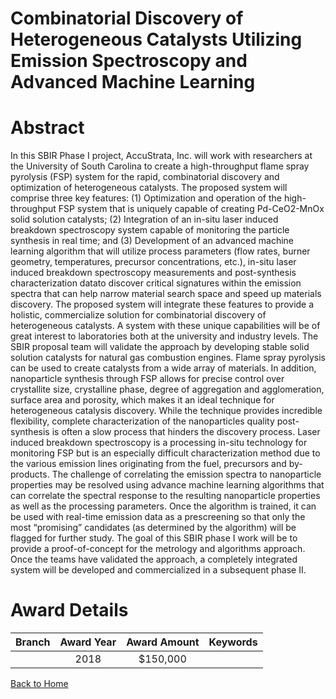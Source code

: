 
Combinatorial Discovery of Heterogeneous Catalysts Utilizing Emission Spectroscopy and Advanced Machine Learning
================================================================================================================

# Abstract


In this SBIR Phase I project, AccuStrata, Inc. will work with researchers at the University of South Carolina to create a high-throughput flame spray pyrolysis (FSP) system for the rapid, combinatorial discovery and optimization of heterogeneous catalysts. The proposed system will comprise three key features: (1) Optimization and operation of the high-throughput FSP system that is uniquely capable of creating Pd-CeO2-MnOx solid solution catalysts; (2) Integration of an in-situ laser induced breakdown spectroscopy system capable of monitoring the particle synthesis in real time; and (3) Development of an advanced machine learning algorithm that will utilize process parameters (flow rates, burner geometry, temperatures, precursor concentrations, etc.), in-situ laser induced breakdown spectroscopy measurements and post-synthesis characterization datato discover critical signatures within the emission spectra that can help narrow material search space and speed up materials discovery. The proposed system will integrate these features to provide a holistic, commercialize solution for combinatorial discovery of heterogeneous catalysts. A system with these unique capabilities will be of great interest to laboratories both at the university and industry levels. The SBIR proposal team will validate the approach by developing stable solid solution catalysts for natural gas combustion engines. Flame spray pyrolysis can be used to create catalysts from a wide array of materials. In addition, nanoparticle synthesis through FSP allows for precise control over crystallite size, crystalline phase, degree of aggregation and agglomeration, surface area and porosity, which makes it an ideal technique for heterogeneous catalysis discovery. While the technique provides incredible flexibility, complete characterization of the nanoparticles quality post-synthesis is often a slow process that hinders the discovery process. Laser induced breakdown spectroscopy is a processing in-situ technology for monitoring FSP but is an especially difficult characterization method due to the various emission lines originating from the fuel, precursors and by-products. The challenge of correlating the emission spectra to nanoparticle properties may be resolved using advance machine learning algorithms that can correlate the spectral response to the resulting nanoparticle properties as well as the processing parameters. Once the algorithm is trained, it can be used with real-time emission data as a prescreening so that only the most “promising” candidates (as determined by the algorithm) will be flagged for further study. The goal of this SBIR phase I work will be to provide a proof-of-concept for the metrology and algorithms approach. Once the teams have validated the approach, a completely integrated system will be developed and commercialized in a subsequent phase II.  

# Award Details

|Branch|Award Year|Award Amount|Keywords|
| :---: | :---: | :---: | :---: |
||2018|$150,000||
  
  


[Back to Home](https://github.com/chrischow/dod_sbir_awards/CC/#742)